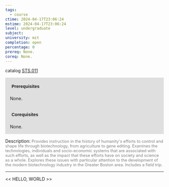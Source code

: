 ```yaml
---
tags:
  - course
ctime: 2024-04-17T23:06:24
mstime: 2024-04-17T23:06:24
level: undergraduate
subject: 
university: mit
completion: open
percentage: 0
prereq: None.
coreq: None.
---
```


catalog [STS.011](http://student.mit.edu/catalog/mSTSa.html#STS.011)

<span style="display: block; padding: 15px; background-color: rgb(100, 100, 100, 0.2);"><font id="m_prereq4182_0" style="display: block; font-family: Arial, sans-serif; font-weight: bold; padding: 5px">Prerequisites</font><br><span id="prereq4182_0">None.</span></span>
<span style="display: block; padding: 15px; background-color: rgb(100, 100, 100, 0.2);"><font id="m_coreq4182_0" style="display: block; font-family: Arial, sans-serif; font-weight: bold; padding: 5px">Corequisites</font><br><span id="coreq4182_0">None.</span></span>

<font style="">Description:</font>
<font style="color: grey; font-size: 0.8rem;">Provides instruction in the history of humanity's efforts to control and shape life through biotechnology, from agriculture to gene editing. Examines the technologies, individuals and socio-economic systems that are associated with such efforts, as well as the impact that these efforts have on society and science as a whole. Explores these issues with particular attention to the development of the modern biotechnology industry in the Greater Boston area. Includes a field trip.</font>



---

<< HELLO, WORLD >>
